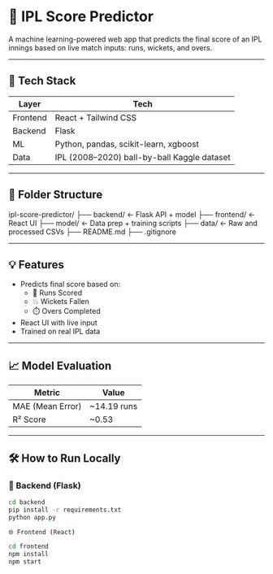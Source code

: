 # 🏏 IPL Score Predictor

A machine learning-powered web app that predicts the final score of an IPL innings based on live match inputs: runs, wickets, and overs.

---

## 🚀 Tech Stack

| Layer     | Tech                      |
|-----------|---------------------------|
| Frontend  | React + Tailwind CSS      |
| Backend   | Flask           |
| ML        | Python, pandas, scikit-learn, xgboost |
| Data      | IPL (2008–2020) ball-by-ball Kaggle dataset |

---

## 📂 Folder Structure

ipl-score-predictor/
├── backend/ ← Flask API + model
├── frontend/ ← React UI
├── model/ ← Data prep + training scripts
├── data/ ← Raw and processed CSVs
├── README.md
├── .gitignore

---

## 💡 Features

- Predicts final score based on:
  - 🏃 Runs Scored
  - 💥 Wickets Fallen
  - ⏱️ Overs Completed
- React UI with live input
- Trained on real IPL data

---

## 📈 Model Evaluation

| Metric             | Value         |
|--------------------|---------------|
| MAE (Mean Error)   | ~14.19 runs     |
| R² Score           | ~0.53         |

---

## 🛠 How to Run Locally

### 🧠 Backend (Flask)
```bash
cd backend
pip install -r requirements.txt
python app.py

🌐 Frontend (React)

cd frontend
npm install
npm start
